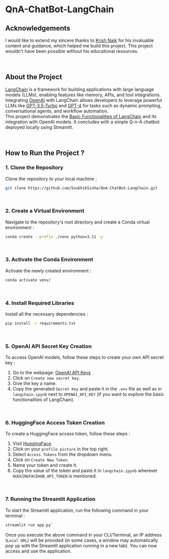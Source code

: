 # QnA-ChatBot-LangChain

Acknowledgements
---
I would like to extend my sincere thanks to [Krish Naik](https://github.com/krishnaik06) for his invaluable content and guidance, which helped me build this project. This project wouldn't have been possible without his educational resources.

<br>

About the Project
---
[LangChain](https://www.langchain.com/) is a framework for building applications with large language models (LLMs), enabling features like memory, APIs, and tool integrations. Integrating [OpenAI](https://platform.openai.com/docs/overview) with LangChain allows developers to leverage powerful LLMs like [GPT-3.5-Turbo](https://platform.openai.com/docs/models#gpt-3-5-turbo) and [GPT-4](https://platform.openai.com/docs/models#gpt-4-turbo-and-gpt-4) for tasks such as dynamic prompting, conversational agents, and workflow automation.<br>
This project demonstrates the [Basic Functionalities of LangChain](https://github.com/SoubhikSinha/QnA-ChatBot-LangChain/blob/main/langchain.ipynb) and its integration with OpenAI models. It concludes with a simple Q-n-A chatbot deployed locally using Streamlit.

<br>

How to Run the Project ?
---
### **1. Clone the Repository**
Clone the repository to your local machine :
```bash
git clone https://github.com/SoubhikSinha/QnA-ChatBot-LangChain.git
```
<br>

### **2. Create a Virtual Environment**
Navigate to the repository's root directory and create a Conda virtual environment :
```bash
conda create --prefix ./venv python=3.11 -y
```
<br>

### **3. Activate the Conda Environment**
Activate the newly created environment :
```bash
conda activate venv/
```
<br>

### **4. Install Required Libraries**
Install all the necessary dependencies :
```bash
pip install -r requirements.txt
```
<br>


### **5. OpenAI API Secret Key Creation**
To access OpenAI models, follow these steps to create your own API secret key :
1.  Go to the webpage: [OpenAI API Keys](https://platform.openai.com/settings/organization/api-keys)
2.  Click on `Create new secret key`.
3.  Give the key a name.
4.  Copy the generated `Secret Key` and paste it in the `.env` file as well as in `langchain.ipynb` next to `OPENAI_API_KEY` (if you want to explore the basic functionalities of LangChain).

<br>

### **6. HuggingFace Access Token Creation**
To create a HuggingFace access token, follow these steps :
1.  Visit [HuggingFace](https://huggingface.co/).
2.  Click on your `profile picture` in the top right.
3.  Select `Access Tokens` from the dropdown menu.
4.  Click on `Create New Token`.
5.  Name your token and create it.
6.  Copy the value of the token and paste it in `langchain.ipynb` wherever `HUGGINGFACEHUB_API_TOKEN` is mentioned.

<br>

### **7. Running the Streamlit Application**
To start the Streamlit application, run the following command in your terminal :
```bash
streamlit run app.py`
```
Once you execute the above command in your CLI/Terminal, an IP address (`Local URL`) will be provided (in some cases, a window may automatically pop up with the Streamlit application running in a new tab). You can now access and use the application.
